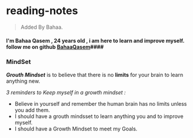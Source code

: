 # reading-notes

> Added By Bahaa.
#### I'm Bahaa Qasem , 24 years old , i am here to learn and improve myself. follow me on github [BahaaQasem](https://github.com/bahaamq)#### 


### MindSet

***Grouth Mindset*** is to believe that there is no **limits** for your brain to learn anything new.

_3 reminders to Keep myself in a growth mindset :_
* Believe in yourself and remember the human brain has no limits unless you add them.
* I should have a grouth mindsset to learn anything you and to improve myself.
* I should have a Growth Mindset to meet my Goals.
